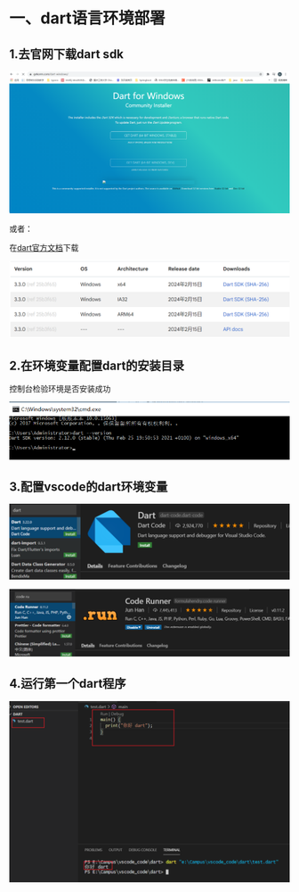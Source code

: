 # 一、dart语言环境部署

## 	1.去官网下载dart sdk

![image-20210517174818066](一、dart语言环境部署.assets/image-20210517174818066.png)

或者：

在[dart官方文档](https://dart.dev/get-dart/archive)下载

![1709555019825](一、dart语言环境部署.assets/1709555019825.png)

## 2.在环境变量配置dart的安装目录

控制台检验环境是否安装成功

![image-20210517180015403](一、dart语言环境部署.assets/image-20210517180015403.png)

## 3.配置vscode的dart环境变量

![image-20210517180126099](一、dart语言环境部署.assets/image-20210517180126099.png)

![image-20210517180231335](一、dart语言环境部署.assets/image-20210517180231335.png)

## 4.运行第一个dart程序

![image-20210517180638794](一、dart语言环境部署.assets/image-20210517180638794.png)